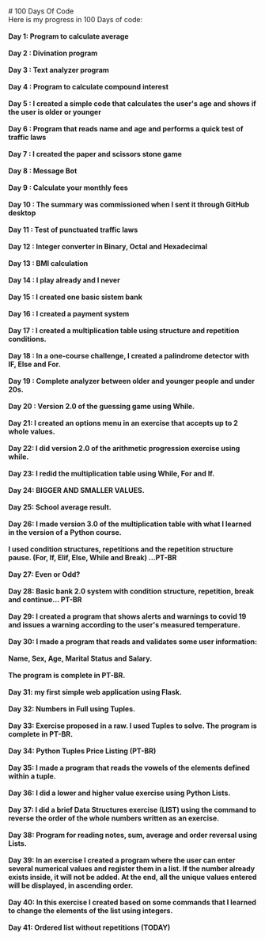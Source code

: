 <br># 100 Days Of Code
<br>Here is my progress in 100 Days of code:</br>
<br><b>Day 1: Program to calculate average</br>
<br>Day 2 : Divination program</br>
<br>Day 3 : Text analyzer program</br>
<br>Day 4 : Program to calculate compound interest</br>
<br>Day 5 : I created a simple code that calculates the user's age and shows if the user is older or younger</br>
<br>Day 6 : Program that reads name and age and performs a quick test of traffic laws</br> 
<br>Day 7 : I created the paper and scissors stone game</br> 
<br>Day 8 : Message Bot</br> 
<br>Day 9 : Calculate your monthly fees</br> 
<br>Day 10 : The summary was commissioned when I sent it through GitHub desktop</br> 
<br>Day 11 : Test of punctuated traffic laws</br> 
<br>Day 12 : Integer converter in Binary, Octal and Hexadecimal </br>
<br> Day 13 : BMI calculation</br>
<br> Day 14 : I play already and I never </br>
<br> Day 15 : I created one basic sistem bank</br>
<br> Day 16 : I created a payment system</br>
<br> Day 17 : I created a multiplication table using structure and repetition conditions.</br>
<br> Day 18 : In a one-course challenge, I created a palindrome detector with IF, Else and For.</br>
<br> Day 19 : Complete analyzer between older and younger people and under 20s.</br>
<br> Day 20 : Version 2.0 of the guessing game using While.</br>
<br> Day 21: I created an options menu in an exercise that accepts up to 2 whole values.</br>
<br> Day 22: I did version 2.0 of the arithmetic progression exercise using while.</br>
<br> Day 23: I redid the multiplication table using While, For and If.</br>
<br> Day 24: BIGGER AND SMALLER VALUES.</br>
<br> Day 25: School average result.</br>
<br> Day 26: I made version 3.0 of the multiplication table with what I learned in the version of a Python course.</br>
<br>I used condition structures, repetitions and the repetition structure pause. (For, If, Elif, Else, While and Break) ...PT-BR</br>
<br> Day 27: Even or Odd?</br>
<br> Day 28: Basic bank 2.0 system with condition structure, repetition, break and continue... PT-BR</br>
<br> Day 29: I created a program that shows alerts and warnings to covid 19 and issues a warning according to the user's measured temperature.</br>
<br> Day 30: I made a program that reads and validates some user information:</br>
<br>Name, Sex, Age, Marital Status and Salary.</br>
<br>The program is complete in PT-BR.</br>
<br> Day 31: my first simple web application using Flask.</br>
<br> Day 32: Numbers in Full using Tuples.</br>
<br> Day 33: Exercise proposed in a raw. I used Tuples to solve. The program is complete in PT-BR. </br>
<br> Day 34: Python Tuples Price Listing (PT-BR)</br>
<br> Day 35: I made a program that reads the vowels of the elements defined within a tuple.</br>
<br> Day 36: I did a lower and higher value exercise using Python Lists.</br>
<br> Day 37: I did a brief Data Structures exercise (LIST) using the command to reverse the order of the whole numbers written as an exercise.</br>
<br> Day 38: Program for reading notes, sum, average and order reversal using Lists.</br>
<br> Day 39: In an exercise I created a program where the user can enter several numerical values and register them in a list. If the number already exists inside, it will not be added. At the end, all the unique values entered will be displayed, in ascending order.</br>
<br> Day 40: In this exercise I created based on some commands that I learned to change the elements of the list using integers.</br>
<br> Day 41: Ordered list without repetitions (TODAY)</b></br>
